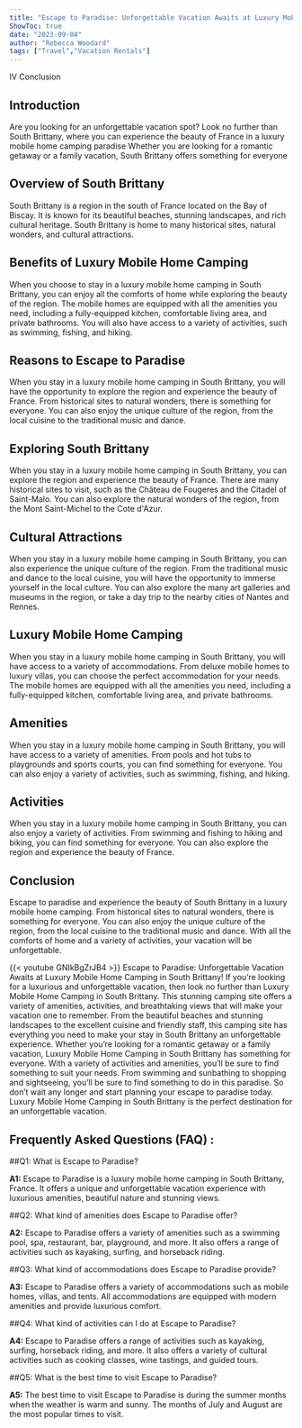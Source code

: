 ```yaml
---
title: "Escape to Paradise: Unforgettable Vacation Awaits at Luxury Mobile Home Camping in South Brittany!"
ShowToc: true 
date: "2023-09-04"
author: "Rebecca Woodard" 
tags: ["Travel","Vacation Rentals"]
---
```

IV Conclusion

## Introduction
Are you looking for an unforgettable vacation spot? Look no further than South Brittany, where you can experience the beauty of France in a luxury mobile home camping paradise Whether you are looking for a romantic getaway or a family vacation, South Brittany offers something for everyone 

## Overview of South Brittany
South Brittany is a region in the south of France located on the Bay of Biscay. It is known for its beautiful beaches, stunning landscapes, and rich cultural heritage. South Brittany is home to many historical sites, natural wonders, and cultural attractions. 

## Benefits of Luxury Mobile Home Camping
When you choose to stay in a luxury mobile home camping in South Brittany, you can enjoy all the comforts of home while exploring the beauty of the region. The mobile homes are equipped with all the amenities you need, including a fully-equipped kitchen, comfortable living area, and private bathrooms. You will also have access to a variety of activities, such as swimming, fishing, and hiking. 

## Reasons to Escape to Paradise
When you stay in a luxury mobile home camping in South Brittany, you will have the opportunity to explore the region and experience the beauty of France. From historical sites to natural wonders, there is something for everyone. You can also enjoy the unique culture of the region, from the local cuisine to the traditional music and dance. 

## Exploring South Brittany
When you stay in a luxury mobile home camping in South Brittany, you can explore the region and experience the beauty of France. There are many historical sites to visit, such as the Château de Fougeres and the Citadel of Saint-Malo. You can also explore the natural wonders of the region, from the Mont Saint-Michel to the Cote d'Azur. 

## Cultural Attractions
When you stay in a luxury mobile home camping in South Brittany, you can also experience the unique culture of the region. From the traditional music and dance to the local cuisine, you will have the opportunity to immerse yourself in the local culture. You can also explore the many art galleries and museums in the region, or take a day trip to the nearby cities of Nantes and Rennes. 

## Luxury Mobile Home Camping
When you stay in a luxury mobile home camping in South Brittany, you will have access to a variety of accommodations. From deluxe mobile homes to luxury villas, you can choose the perfect accommodation for your needs. The mobile homes are equipped with all the amenities you need, including a fully-equipped kitchen, comfortable living area, and private bathrooms. 

## Amenities
When you stay in a luxury mobile home camping in South Brittany, you will have access to a variety of amenities. From pools and hot tubs to playgrounds and sports courts, you can find something for everyone. You can also enjoy a variety of activities, such as swimming, fishing, and hiking. 

## Activities
When you stay in a luxury mobile home camping in South Brittany, you can also enjoy a variety of activities. From swimming and fishing to hiking and biking, you can find something for everyone. You can also explore the region and experience the beauty of France. 

## Conclusion
Escape to paradise and experience the beauty of South Brittany in a luxury mobile home camping. From historical sites to natural wonders, there is something for everyone. You can also enjoy the unique culture of the region, from the local cuisine to the traditional music and dance. With all the comforts of home and a variety of activities, your vacation will be unforgettable.

{{< youtube GNIkBgZrJB4 >}} 
Escape to Paradise: Unforgettable Vacation Awaits at Luxury Mobile Home Camping in South Brittany! If you’re looking for a luxurious and unforgettable vacation, then look no further than Luxury Mobile Home Camping in South Brittany. This stunning camping site offers a variety of amenities, activities, and breathtaking views that will make your vacation one to remember. From the beautiful beaches and stunning landscapes to the excellent cuisine and friendly staff, this camping site has everything you need to make your stay in South Brittany an unforgettable experience. Whether you’re looking for a romantic getaway or a family vacation, Luxury Mobile Home Camping in South Brittany has something for everyone. With a variety of activities and amenities, you’ll be sure to find something to suit your needs. From swimming and sunbathing to shopping and sightseeing, you’ll be sure to find something to do in this paradise. So don’t wait any longer and start planning your escape to paradise today. Luxury Mobile Home Camping in South Brittany is the perfect destination for an unforgettable vacation.

## Frequently Asked Questions (FAQ) :
##Q1: What is Escape to Paradise?

**A1:** Escape to Paradise is a luxury mobile home camping in South Brittany, France. It offers a unique and unforgettable vacation experience with luxurious amenities, beautiful nature and stunning views.

##Q2: What kind of amenities does Escape to Paradise offer?

**A2:** Escape to Paradise offers a variety of amenities such as a swimming pool, spa, restaurant, bar, playground, and more. It also offers a range of activities such as kayaking, surfing, and horseback riding.

##Q3: What kind of accommodations does Escape to Paradise provide?

**A3:** Escape to Paradise offers a variety of accommodations such as mobile homes, villas, and tents. All accommodations are equipped with modern amenities and provide luxurious comfort.

##Q4: What kind of activities can I do at Escape to Paradise?

**A4:** Escape to Paradise offers a range of activities such as kayaking, surfing, horseback riding, and more. It also offers a variety of cultural activities such as cooking classes, wine tastings, and guided tours.

##Q5: What is the best time to visit Escape to Paradise?

**A5:** The best time to visit Escape to Paradise is during the summer months when the weather is warm and sunny. The months of July and August are the most popular times to visit.



